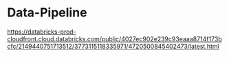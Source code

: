 # Data-Pipeline
https://databricks-prod-cloudfront.cloud.databricks.com/public/4027ec902e239c93eaaa8714f173bcfc/2149440751713512/3773115118335971/4720500845402473/latest.html
